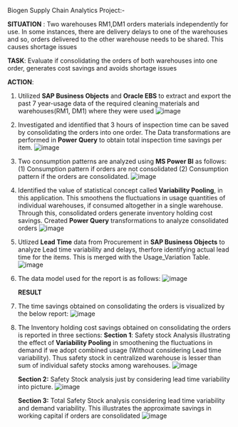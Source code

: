 Biogen Supply Chain Analytics Project:-

**SITUATION** : Two warehouses RM1,DM1 orders materials independently for use. In some instances, there are delivery delays to one of the warehouses and so, orders delivered to the other warehouse needs to be shared. This causes shortage issues

**TASK**: Evaluate if consolidating the orders of both warehouses into one order, generates cost savings and avoids shortage issues

**ACTION**: 

1.	Utilized **SAP Business Objects** and **Oracle EBS** to extract and export the past 7 year-usage data of the required cleaning materials and warehouses(RM1, DM1) where they were used
   ![image](https://github.com/user-attachments/assets/0ff97814-de6b-4045-b462-d8936c00e7ae)

2. Investigated and identified that 3 hours of inspection time can be saved by consolidating the orders into one order. The Data transformations are performed in **Power Query** to obtain total inspection time savings per item.
   ![image](https://github.com/user-attachments/assets/5405f5bf-ebe7-456d-a568-cc994f5ba36f)


3. Two consumption patterns are analyzed using **MS Power BI** as follows: (1) Consumption pattern if orders are not consolidated (2) Consumption pattern if the orders are consolidated. 
   ![image](https://github.com/user-attachments/assets/28132378-48de-4ae9-aabe-3889e7857927)

4. Identified the value of statistical concept called **Variability Pooling**, in this application. This smoothens the fluctuations in usage quantities of individual warehouses, if consumed altogether in a single warehouse. Through this, consolidated orders generate inventory holding cost savings. Created **Power Query** transformations to analyze consolidated orders
   ![image](https://github.com/user-attachments/assets/80abf8b5-99bd-47b4-b51e-f40d180ba40c)

5. Utlized **Lead Time** data from Procurement in **SAP Business Objects** to analyze Lead time variability and delays, therfore identifying actual lead time for the items. This is merged with the Usage_Variation Table.
   ![image](https://github.com/user-attachments/assets/9ec56f99-db69-4380-a7de-506d07a8e523)

6. The data model used for the report is as follows:
   ![image](https://github.com/user-attachments/assets/2fedb761-61f9-4cbe-a188-1840bb72115f)

   **RESULT**
1. The time savings obtained on consolidating the orders is visualized by the below report:
   ![image](https://github.com/user-attachments/assets/afee819f-ffd4-42f4-a752-ca62946c4a08)

2. The Inventory holding cost savings obtained on consolidating the orders is reported in three sections:
   **Section 1**: Safety stock Analysis illustrating the effect of **Variability Pooling** in smoothening the fluctuations in demand if we adopt combined usage (Without considering Lead time variability). Thus safety stock in centralized warehouse is lesser than sum of individual safety stocks among warehouses. 
   ![image](https://github.com/user-attachments/assets/faca27a9-04b4-4427-8c2a-e6832dda4dc8)

   **Section 2:** Safety Stock analysis just by considering lead time variability into picture.
   ![image](https://github.com/user-attachments/assets/93b95cd7-cb1b-4268-8f07-1aca56753506)

   **Section 3:** Total Safety Stock analysis considering lead time variability and demand variability. This illustrates the approximate savings in working capital if orders are consolidated
   ![image](https://github.com/user-attachments/assets/796a2c79-f807-4254-8726-a5d3872b0572)

   

   
   
   



      
   

